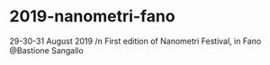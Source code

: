 # 2019-nanometri-fano
29-30-31 August 2019 /n
First edition of Nanometri Festival, in Fano @Bastione Sangallo
